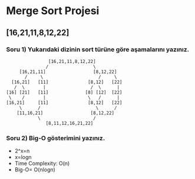 # Merge Sort Projesi

## [16,21,11,8,12,22] 
### Soru 1) Yukarıdaki dizinin sort türüne göre aşamalarını yazınız.

```
                [16,21,11,8,12,22]
               /                 \
     [16,21,11]                  [8,12,22]
       /     \                     /     \
  [16,21]   [11]               [8,12]   [22]
   /  \       |                 /  \      |
[16] [21]   [11]              [8] [12]  [22]
 \    /       |                \   /      |
[16,21]     [11]               [8,12]   [22]
     \      /                     \      /
    [11,16,21]                  [8,12,22]
            \                    /
               [8,11,12,16,21,22]
```
### Soru 2) Big-O gösterimini yazınız.

* 2^x=n 
* x=logn
* Time Complexity: O(n)
* Big-O= O(nlogn)

                    